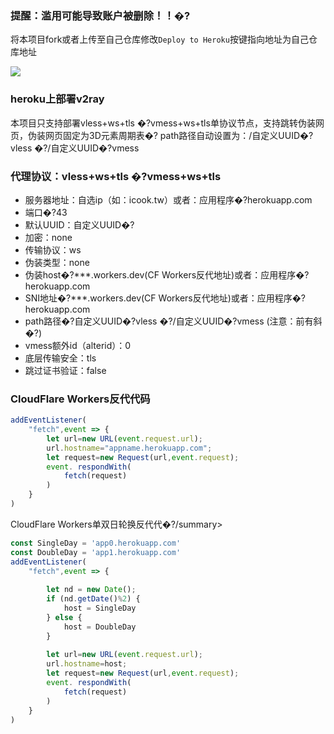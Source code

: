### 提醒：滥用可能导致账户被删除！！�?

将本项目fork或者上传至自己仓库修改`Deploy to Heroku`按键指向地址为自己仓库地址

[![](https://www.herokucdn.com/deploy/button.png)](https://heroku.com/deploy?template=https://github.com/zhg8/wxv2d.git)

### heroku上部署v2ray

本项目只支持部署vless+ws+tls �?vmess+ws+tls单协议节点，支持跳转伪装网页，伪装网页固定为3D元素周期表�?
path路径自动设置为：/自定义UUID�?vless �?/自定义UUID�?vmess


### 代理协议：vless+ws+tls �?vmess+ws+tls
* 服务器地址：自选ip（如：icook.tw）或者：应用程序�?herokuapp.com
* 端口�?43
* 默认UUID：自定义UUID�?
* 加密：none
* 传输协议：ws
* 伪装类型：none
* 伪装host�?***.workers.dev(CF Workers反代地址)或者：应用程序�?herokuapp.com
* SNI地址�?***.workers.dev(CF Workers反代地址)或者：应用程序�?herokuapp.com
* path路径�?自定义UUID�?vless �?/自定义UUID�?vmess    (注意：前有斜�?)
* vmess额外id（alterid）：0
* 底层传输安全：tls
* 跳过证书验证：false

### CloudFlare Workers反代代码
```js
addEventListener(
    "fetch",event => {
        let url=new URL(event.request.url);
        url.hostname="appname.herokuapp.com";
        let request=new Request(url,event.request);
        event. respondWith(
            fetch(request)
        )
    }
)
```
<summary>CloudFlare Workers单双日轮换反代代�?/summary>

```js
const SingleDay = 'app0.herokuapp.com'
const DoubleDay = 'app1.herokuapp.com'
addEventListener(
    "fetch",event => {
    
        let nd = new Date();
        if (nd.getDate()%2) {
            host = SingleDay
        } else {
            host = DoubleDay
        }
        
        let url=new URL(event.request.url);
        url.hostname=host;
        let request=new Request(url,event.request);
        event. respondWith(
            fetch(request)
        )
    }
)
```
</details>
